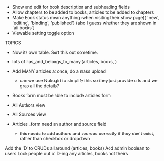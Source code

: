- Show and edit for book description and subheading fields
- Allow chapters to be added to books, articles to be added to chapters
- Make Book status mean anything (when visiting their show page)( 'new', 'editing', 'binding', 'published') (also I guess whether they are shown in 'all books')
- Viewable setting toggle option



TOPICS
- Now its own table. Sort this out sometime.
- lots of has_and_belongs_to_many (articles, books, )

- Add MANY articles at once, do a mass upload
  - can we use Nokogiri to simplify this so they just provide urls and we grab all the details?
- Books form must be able to include articles form

- All Authors view
- All Sources view

- Articles _form need an author and source field
  - this needs to add authors and sources correctly if they don't exist, rather than checkbox or dropdown

Add the 'D' to CRUDs all around (articles, books)
Add admin boolean to users
Lock people out of D-ing any articles, books not theirs